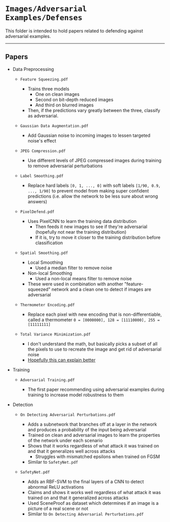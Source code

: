 # `Images/Adversarial Examples/Defenses`

This folder is intended to hold papers related to defending against adversarial examples.

---

## Papers

- Data Preprocessing

  - `Feature Squeezing.pdf`

    - Trains three models
      - One on clean images
      - Second on bit-depth reduced images
      - And third on blurred images
    - Then, if the predictions vary greatly between the three, classify as adversarial.

  - `Gaussian Data Augmentation.pdf`

    - Add Gaussian noise to incoming images to lessen targeted noise's effect

  - `JPEG Compression.pdf`

    - Use different levels of JPEG compressed images during training to remove adversarial perturbations

  - `Label Smoothing.pdf`

    - Replace hard labels `[0, 1, ..., 0]` with soft labels `[1/90, 0.9, ..., 1/90]` to prevent model from making super confident predictions (i.e. allow the network to be less sure about wrong answers)

  - `PixelDefend.pdf`

    - Uses PixelCNN to learn the training data distribution
      - Then feeds it new images to see if they're adversarial (hopefully not near the training distribution)
      - If it is, try to move it closer to the training distribution before classification

  - `Spatial Smoothing.pdf`

    - Local Smoothing
      - Used a median filter to remove noise
    - Non-local Smoothing
      - Used a non-local means filter to remove noise
    - These were used in combination with another "feature-squeezed" network and a clean one to detect if images are adversarial

  - `Thermometer Encoding.pdf`

    - Replace each pixel with new encoding that is non-differentiable, called a thermometer `0 = [0000000], 128 = [11110000], 255 = [11111111]`

  - `Total Variance Minimization.pdf`

    - I don't understand the math, but basically picks a subset of all the pixels to use to recreate the image and get rid of adversarial noise
    - [Hopefully this can explain better](https://en.wikipedia.org/wiki/Total_variation_denoising)

- Training

  - `Adversarial Training.pdf`

    - The first paper recommending using adversarial examples during training to increase model robustness to them

- Detection

  - `On Detecting Adversarial Perturbations.pdf`

    - Adds a subnetwork that branches off at a layer in the network and produces a probability of the input being adversarial
    - Trained on clean and adversarial images to learn the properties of the network under each scenario
    - Shows that it works regardless of what attack it was trained on and that it generalizes well across attacks
      - Struggles with mismatched epsilons when trained on FGSM
    - Similar to `SafetyNet.pdf`

  - `SafetyNet.pdf`

    - Adds an RBF-SVM to the final layers of a CNN to detect abnormal ReLU activations
    - Claims and shows it works well regardless of what attack it was trained on and that it generalized across attacks
    - Used SceneProof as dataset which determines if an image is a picture of a real scene or not
    - Similar to `On Detecting Adversarial Perturbations.pdf`
